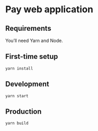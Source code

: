 # Pay web application

## Requirements

You’ll need Yarn and Node.

## First-time setup

```
yarn install
```

## Development

```
yarn start
```

## Production

```
yarn build
```
